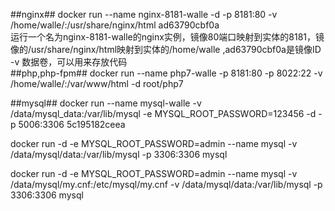 ##nginx##
docker run --name nginx-8181-walle -d -p 8181:80 -v /home/walle/:/usr/share/nginx/html ad63790cbf0a  
运行一个名为nginx-8181-walle的nginx实例，镜像80端口映射到实体的8181，镜像的/usr/share/nginx/html映射到实体的/home/walle ,ad63790cbf0a是镜像ID  
-v 数据卷，可以用来存放代码  
##php,php-fpm##
docker run --name php7-walle -p 8181:80 -p 8022:22 -v /home/walle/:/var/www/html -d root/php7  

##mysql##
docker run --name mysql-walle -v /data/mysql_data:/var/lib/mysql -e MYSQL_ROOT_PASSWORD=123456 -d -p 5006:3306 5c195182ceea  

docker run -d -e MYSQL_ROOT_PASSWORD=admin --name mysql -v /data/mysql/data:/var/lib/mysql -p 3306:3306 mysql 

docker run -d -e MYSQL_ROOT_PASSWORD=admin --name mysql -v /data/mysql/my.cnf:/etc/mysql/my.cnf -v /data/mysql/data:/var/lib/mysql -p 3306:3306 mysql 
